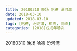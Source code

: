 ```yaml
---
title: 20180310 晚场 哈德 汾河湾
date: 2018-03-10
updated: 2018-03-10
tags: [哈德, 汾河湾, 相声, 高峰]
categories: (2018)戊戌年场次 
---
```

20180310 晚场 哈德 汾河湾


